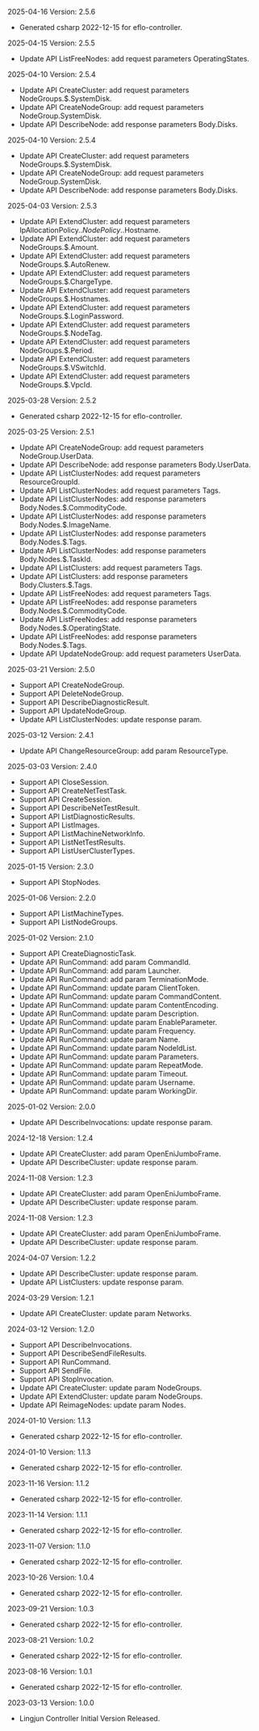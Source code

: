 2025-04-16 Version: 2.5.6
- Generated csharp 2022-12-15 for eflo-controller.

2025-04-15 Version: 2.5.5
- Update API ListFreeNodes: add request parameters OperatingStates.


2025-04-10 Version: 2.5.4
- Update API CreateCluster: add request parameters NodeGroups.$.SystemDisk.
- Update API CreateNodeGroup: add request parameters NodeGroup.SystemDisk.
- Update API DescribeNode: add response parameters Body.Disks.


2025-04-10 Version: 2.5.4
- Update API CreateCluster: add request parameters NodeGroups.$.SystemDisk.
- Update API CreateNodeGroup: add request parameters NodeGroup.SystemDisk.
- Update API DescribeNode: add response parameters Body.Disks.


2025-04-03 Version: 2.5.3
- Update API ExtendCluster: add request parameters IpAllocationPolicy.$.NodePolicy.$.Hostname.
- Update API ExtendCluster: add request parameters NodeGroups.$.Amount.
- Update API ExtendCluster: add request parameters NodeGroups.$.AutoRenew.
- Update API ExtendCluster: add request parameters NodeGroups.$.ChargeType.
- Update API ExtendCluster: add request parameters NodeGroups.$.Hostnames.
- Update API ExtendCluster: add request parameters NodeGroups.$.LoginPassword.
- Update API ExtendCluster: add request parameters NodeGroups.$.NodeTag.
- Update API ExtendCluster: add request parameters NodeGroups.$.Period.
- Update API ExtendCluster: add request parameters NodeGroups.$.VSwitchId.
- Update API ExtendCluster: add request parameters NodeGroups.$.VpcId.


2025-03-28 Version: 2.5.2
- Generated csharp 2022-12-15 for eflo-controller.

2025-03-25 Version: 2.5.1
- Update API CreateNodeGroup: add request parameters NodeGroup.UserData.
- Update API DescribeNode: add response parameters Body.UserData.
- Update API ListClusterNodes: add request parameters ResourceGroupId.
- Update API ListClusterNodes: add request parameters Tags.
- Update API ListClusterNodes: add response parameters Body.Nodes.$.CommodityCode.
- Update API ListClusterNodes: add response parameters Body.Nodes.$.ImageName.
- Update API ListClusterNodes: add response parameters Body.Nodes.$.Tags.
- Update API ListClusterNodes: add response parameters Body.Nodes.$.TaskId.
- Update API ListClusters: add request parameters Tags.
- Update API ListClusters: add response parameters Body.Clusters.$.Tags.
- Update API ListFreeNodes: add request parameters Tags.
- Update API ListFreeNodes: add response parameters Body.Nodes.$.CommodityCode.
- Update API ListFreeNodes: add response parameters Body.Nodes.$.OperatingState.
- Update API ListFreeNodes: add response parameters Body.Nodes.$.Tags.
- Update API UpdateNodeGroup: add request parameters UserData.


2025-03-21 Version: 2.5.0
- Support API CreateNodeGroup.
- Support API DeleteNodeGroup.
- Support API DescribeDiagnosticResult.
- Support API UpdateNodeGroup.
- Update API ListClusterNodes: update response param.


2025-03-12 Version: 2.4.1
- Update API ChangeResourceGroup: add param ResourceType.


2025-03-03 Version: 2.4.0
- Support API CloseSession.
- Support API CreateNetTestTask.
- Support API CreateSession.
- Support API DescribeNetTestResult.
- Support API ListDiagnosticResults.
- Support API ListImages.
- Support API ListMachineNetworkInfo.
- Support API ListNetTestResults.
- Support API ListUserClusterTypes.


2025-01-15 Version: 2.3.0
- Support API StopNodes.


2025-01-06 Version: 2.2.0
- Support API ListMachineTypes.
- Support API ListNodeGroups.


2025-01-02 Version: 2.1.0
- Support API CreateDiagnosticTask.
- Update API RunCommand: add param CommandId.
- Update API RunCommand: add param Launcher.
- Update API RunCommand: add param TerminationMode.
- Update API RunCommand: update param ClientToken.
- Update API RunCommand: update param CommandContent.
- Update API RunCommand: update param ContentEncoding.
- Update API RunCommand: update param Description.
- Update API RunCommand: update param EnableParameter.
- Update API RunCommand: update param Frequency.
- Update API RunCommand: update param Name.
- Update API RunCommand: update param NodeIdList.
- Update API RunCommand: update param Parameters.
- Update API RunCommand: update param RepeatMode.
- Update API RunCommand: update param Timeout.
- Update API RunCommand: update param Username.
- Update API RunCommand: update param WorkingDir.


2025-01-02 Version: 2.0.0
- Update API DescribeInvocations: update response param.


2024-12-18 Version: 1.2.4
- Update API CreateCluster: add param OpenEniJumboFrame.
- Update API DescribeCluster: update response param.


2024-11-08 Version: 1.2.3
- Update API CreateCluster: add param OpenEniJumboFrame.
- Update API DescribeCluster: update response param.


2024-11-08 Version: 1.2.3
- Update API CreateCluster: add param OpenEniJumboFrame.
- Update API DescribeCluster: update response param.


2024-04-07 Version: 1.2.2
- Update API DescribeCluster: update response param.
- Update API ListClusters: update response param.


2024-03-29 Version: 1.2.1
- Update API CreateCluster: update param Networks.


2024-03-12 Version: 1.2.0
- Support API DescribeInvocations.
- Support API DescribeSendFileResults.
- Support API RunCommand.
- Support API SendFile.
- Support API StopInvocation.
- Update API CreateCluster: update param NodeGroups.
- Update API ExtendCluster: update param NodeGroups.
- Update API ReimageNodes: update param Nodes.


2024-01-10 Version: 1.1.3
- Generated csharp 2022-12-15 for eflo-controller.

2024-01-10 Version: 1.1.3
- Generated csharp 2022-12-15 for eflo-controller.

2023-11-16 Version: 1.1.2
- Generated csharp 2022-12-15 for eflo-controller.

2023-11-14 Version: 1.1.1
- Generated csharp 2022-12-15 for eflo-controller.

2023-11-07 Version: 1.1.0
- Generated csharp 2022-12-15 for eflo-controller.

2023-10-26 Version: 1.0.4
- Generated csharp 2022-12-15 for eflo-controller.

2023-09-21 Version: 1.0.3
- Generated csharp 2022-12-15 for eflo-controller.

2023-08-21 Version: 1.0.2
- Generated csharp 2022-12-15 for eflo-controller.

2023-08-16 Version: 1.0.1
- Generated csharp 2022-12-15 for eflo-controller.

2023-03-13 Version: 1.0.0
- Lingjun Controller Initial Version Released.

